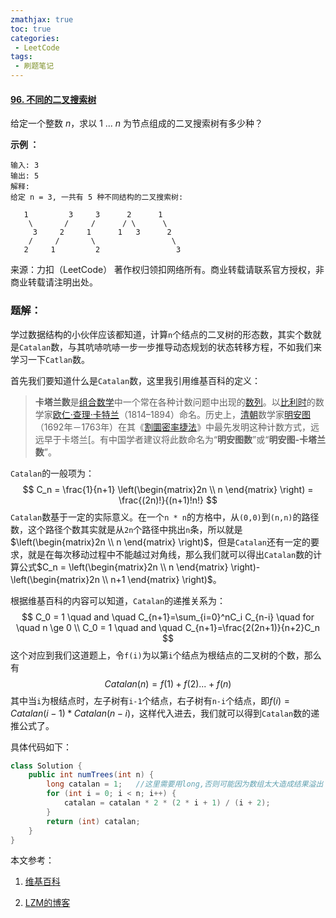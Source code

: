 ```yaml
---
zmathjax: true
toc: true
categories:
 - LeetCode
tags:
 - 刷题笔记
---
```


#### [96. 不同的二叉搜索树](https://leetcode-cn.com/problems/unique-binary-search-trees/)

给定一个整数 *n*，求以 1 ... *n* 为节点组成的二叉搜索树有多少种？

<!--more-->

**示例 ：**

```
输入: 3
输出: 5
解释:
给定 n = 3, 一共有 5 种不同结构的二叉搜索树:

   1         3     3      2      1
    \       /     /      / \      \
     3     2     1      1   3      2
    /     /       \                 \
   2     1         2                 3
```

来源：力扣（LeetCode）
著作权归领扣网络所有。商业转载请联系官方授权，非商业转载请注明出处。

### 题解：

学过数据结构的小伙伴应该都知道，计算`n`个结点的二叉树的形态数，其实个数就是`Catalan`数，与其吭哧吭哧一步一步推导动态规划的状态转移方程，不如我们来学习一下`Catlan`数。

首先我们要知道什么是`Catalan`数，这里我引用维基百科的定义：

> **卡塔兰数**是[组合数学](https://zh.wikipedia.org/wiki/組合數學)中一个常在各种计数问题中出现的[数列](https://zh.wikipedia.org/wiki/数列)。以[比利时](https://zh.wikipedia.org/wiki/比利時)的数学家[欧仁·查理·卡特兰](https://zh.wikipedia.org/wiki/欧仁·查理·卡特兰)（1814–1894）命名。历史上，[清朝](https://zh.wikipedia.org/wiki/清朝)数学家[明安图](https://zh.wikipedia.org/wiki/明安圖)（1692年－1763年）在其《[割圜密率捷法](https://zh.wikipedia.org/wiki/割圜密率捷法)》中最先发明这种计数方式，远远早于卡塔兰[。有中国学者建议将此数命名为“**明安图数**”或“**明安图-卡塔兰数**”。

`Catalan`的一般项为：
$$
C_n = \frac{1}{n+1} \left(\begin{matrix}2n \\ n \end{matrix} \right) = \frac{(2n)!}{(n+1)!n!}
$$
`Catalan`数基于一定的实际意义。在一个`n * n`的方格中，从`(0,0)`到`(n,n)`的路径数，这个路径个数其实就是从`2n`个路径中挑出`n`条，所以就是$\left(\begin{matrix}2n \\ n \end{matrix} \right)$，但是`Catalan`还有一定的要求，就是在每次移动过程中不能越过对角线，那么我们就可以得出`Catalan`数的计算公式$C_n = \left(\begin{matrix}2n \\ n \end{matrix} \right)-\left(\begin{matrix}2n \\ n+1 \end{matrix} \right)$。

根据维基百科的内容可以知道，`Catalan`的递推关系为：
$$
C_0 = 1 \quad and \quad C_{n+1}=\sum_{i=0}^nC_i C_{n-i} \quad for \quad n \ge 0 \\
C_0 = 1 \quad and \quad C_{n+1}=\frac{2(2n+1)}{n+2}C_n
$$
这个对应到我们这道题上，令`f(i)`为以第`i`个结点为根结点的二叉树的个数，那么有
$$
Catalan(n) = f(1)+f(2)...+f(n)
$$
其中当`i`为根结点时，左子树有`i-1`个结点，右子树有`n-i`个结点，即$f(i)=Catalan(i-1)*Catalan(n-i)$，这样代入进去，我们就可以得到`Catalan`数的递推公式了。

具体代码如下：

```java
class Solution {
    public int numTrees(int n) {
        long catalan = 1;   //这里需要用long,否则可能因为数组太大造成结果溢出
        for (int i = 0; i < n; i++) {
            catalan = catalan * 2 * (2 * i + 1) / (i + 2);
        }
        return (int) catalan;
    }
}
```

本文参考：

1. [维基百科](https://zh.wikipedia.org/wiki/卡塔兰数)

2. [LZM的博客](https://www.cnblogs.com/linzhengmin/p/11298140.html)


